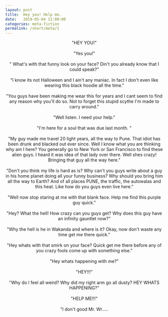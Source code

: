 ```yaml
---
layout: post
title:  Hey you! Help me.
date:   2019-05-04 12:00:00
categories: meta-fiction
permalink: /short/meta/1
---
```

<p align="center">
"HEY YOU!" <br><br>
"Yes you!"<br><br>
" What's with that funny look on your face? Din't you already know that I could speak?"<br><br>
"I know its not Halloween and I ain't any maniac. In fact I don't even like wearing this black hoodie all the time."<br><br>
"You guys have been making me wear this for years and I cant seem to find any reason why you'll do so. Not to forget this stupid scythe I'm made to carry around."<br><br>
"Well listen. I need your help."<br><br>
"I'm here for a soul that was due last month. "<br><br>
"My guy made me travel 20 light years, all the way to Pune.  That idiot has been drunk and blacked out ever since. Well I know what you are thinking why am I here? You generally go to New York or San Francisco to find these alien guys. I heard it was idea of that lady over there. Well shes crazy! Bringing that guy all the way here."<br><br>
"Don't you think my life is hard as is? Why can't you guys write about a guy in his home planet doing all your funny business? Why should you bring him all the way to Earth? And of all places PUNE, the traffic, the autowalas and this heat. Like how do you guys even live here."<br><br>
"Well now stop staring at me with that blank face. Help me find this purple guy quick."<br><br>
"Hey? What the hell! How crazy can you guys get? Why does this guy have an infinity gauntlet now?"<br><br>
"Why the hell is he in Wakanda and where is it? Okay, now don't waste any time get me there quick."<br><br>
"Hey whats with that smirk on your face? Quick get me there before any of you crazy fools come up with something else."<br><br>
"Hey whats happening with me?"<br><br>
"HEY!!!"<br><br>
"Why do I feel all weird? Why did my right arm go all dusty? HEY WHATS HAPPENING?"<br><br>
"HELP ME!!!"<br><br>
"I don't good Mr. Wr.....<br><br>
</p>